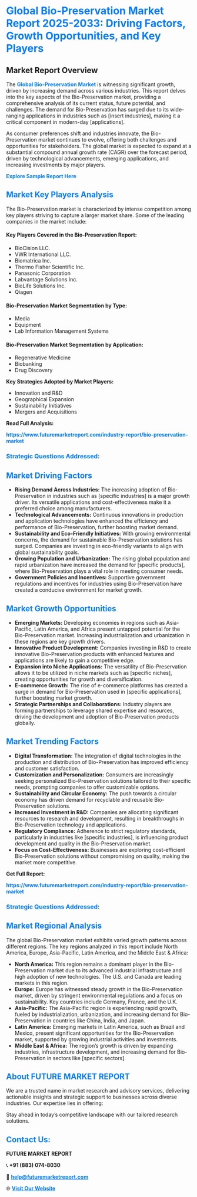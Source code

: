 <h1 style="color: #007BFF;">Global Bio-Preservation Market Report 2025-2033: Driving Factors, Growth Opportunities, and Key Players</h1>

<section id="overview">
<h2>Market Report Overview</h2>
<p>The <a href="https://www.futuremarketreport.com/industry-report/bio-preservation-market" style="color: #007BFF; text-decoration: none;"><strong>Global Bio-Preservation Market</strong></a> is witnessing significant growth, driven by increasing demand across various industries. This report delves into the key aspects of the Bio-Preservation market, providing a comprehensive analysis of its current status, future potential, and challenges. The demand for Bio-Preservation has surged due to its wide-ranging applications in industries such as [insert industries], making it a critical component in modern-day [applications].</p>
<p>As consumer preferences shift and industries innovate, the Bio-Preservation market continues to evolve, offering both challenges and opportunities for stakeholders. The global market is expected to expand at a substantial compound annual growth rate (CAGR) over the forecast period, driven by technological advancements, emerging applications, and increasing investments by major players.</p>
</section>

<section id="overview">
<p><a href="https://www.futuremarketreport.com/request-sample/reportId=62549" style="color: #007BFF; text-decoration: none;"><strong>Explore Sample Report Here</strong></a></p>
</section>

<section id="key-players">
<h2 style="color: #007BFF;">Market Key Players Analysis</h2>
<p>The Bio-Preservation market is characterized by intense competition among key players striving to capture a larger market share. Some of the leading companies in the market include:</p>
<h4>Key Players Covered in the Bio-Preservation Report:</h4>
<ul><li>BioCision LLC.</li><li>VWR International LLC.</li><li>Biomatrica Inc.</li><li>Thermo Fisher Scientific Inc.</li><li>Panasonic Corporation</li><li>Labvantage Solutions Inc.</li><li>BioLife Solutions Inc.</li><li>Qiagen</li></ul>
<h4>Bio-Preservation Market Segmentation by Type:</h4>
<ul><li>Media</li><li>Equipment</li><li>Lab Information Management Systems</li></ul>

<h4>Bio-Preservation Market Segmentation by Application:</h4>
<ul><li>Regenerative Medicine</li><li>Biobanking</li><li>Drug Discovery</li></ul>
<p><strong>Key Strategies Adopted by Market Players:</strong></p>
<ul>
<li>Innovation and R&D</li>
<li>Geographical Expansion</li>
<li>Sustainability Initiatives</li>
<li>Mergers and Acquisitions</li>
</ul>
</section>

<section>
<p><strong>Read Full Analysis: </strong></p><a href="https://www.futuremarketreport.com/industry-report/bio-preservation-market" style="color: #007BFF; text-decoration: none;"><strong>https://www.futuremarketreport.com/industry-report/bio-preservation-market</strong></a>
<h3 style="color: #007BFF;">Strategic Questions Addressed:</h3>
</section>

<section id="driving-factors">
<h2 style="color: #007BFF;">Market Driving Factors</h2>
<ul>
<li><strong>Rising Demand Across Industries:</strong> The increasing adoption of Bio-Preservation in industries such as [specific industries] is a major growth driver. Its versatile applications and cost-effectiveness make it a preferred choice among manufacturers.</li>
<li><strong>Technological Advancements:</strong> Continuous innovations in production and application technologies have enhanced the efficiency and performance of Bio-Preservation, further boosting market demand.</li>
<li><strong>Sustainability and Eco-Friendly Initiatives:</strong> With growing environmental concerns, the demand for sustainable Bio-Preservation solutions has surged. Companies are investing in eco-friendly variants to align with global sustainability goals.</li>
<li><strong>Growing Population and Urbanization:</strong> The rising global population and rapid urbanization have increased the demand for [specific products], where Bio-Preservation plays a vital role in meeting consumer needs.</li>
<li><strong>Government Policies and Incentives:</strong> Supportive government regulations and incentives for industries using Bio-Preservation have created a conducive environment for market growth.</li>
</ul>
</section>

<section id="growth-opportunities">
<h2 style="color: #007BFF;">Market Growth Opportunities</h2>
<ul>
<li><strong>Emerging Markets:</strong> Developing economies in regions such as Asia-Pacific, Latin America, and Africa present untapped potential for the Bio-Preservation market. Increasing industrialization and urbanization in these regions are key growth drivers.</li>
<li><strong>Innovative Product Development:</strong> Companies investing in R&D to create innovative Bio-Preservation products with enhanced features and applications are likely to gain a competitive edge.</li>
<li><strong>Expansion into Niche Applications:</strong> The versatility of Bio-Preservation allows it to be utilized in niche markets such as [specific niches], creating opportunities for growth and diversification.</li>
<li><strong>E-commerce Growth:</strong> The rise of e-commerce platforms has created a surge in demand for Bio-Preservation used in [specific applications], further boosting market growth.</li>
<li><strong>Strategic Partnerships and Collaborations:</strong> Industry players are forming partnerships to leverage shared expertise and resources, driving the development and adoption of Bio-Preservation products globally.</li>
</ul>
</section>

<section id="trending-factors">
<h2 style="color: #007BFF;">Market Trending Factors</h2>
<ul>
<li><strong>Digital Transformation:</strong> The integration of digital technologies in the production and distribution of Bio-Preservation has improved efficiency and customer satisfaction.</li>
<li><strong>Customization and Personalization:</strong> Consumers are increasingly seeking personalized Bio-Preservation solutions tailored to their specific needs, prompting companies to offer customizable options.</li>
<li><strong>Sustainability and Circular Economy:</strong> The push towards a circular economy has driven demand for recyclable and reusable Bio-Preservation solutions.</li>
<li><strong>Increased Investment in R&D:</strong> Companies are allocating significant resources to research and development, resulting in breakthroughs in Bio-Preservation technology and applications.</li>
<li><strong>Regulatory Compliance:</strong> Adherence to strict regulatory standards, particularly in industries like [specific industries], is influencing product development and quality in the Bio-Preservation market.</li>
<li><strong>Focus on Cost-Effectiveness:</strong> Businesses are exploring cost-efficient Bio-Preservation solutions without compromising on quality, making the market more competitive.</li>
</ul>
</section>

<section>
<p><strong>Get Full Report: </strong></p><a href="https://www.futuremarketreport.com/industry-report/bio-preservation-market" style="color: #007BFF; text-decoration: none;"><strong>https://www.futuremarketreport.com/industry-report/bio-preservation-market</strong></a>
<h3 style="color: #007BFF;">Strategic Questions Addressed:</h3>
</section>


<section id="regional-analysis">
<h2 style="color: #007BFF;">Market Regional Analysis</h2>
<p>The global Bio-Preservation market exhibits varied growth patterns across different regions. The key regions analyzed in this report include North America, Europe, Asia-Pacific, Latin America, and the Middle East & Africa:</p>
<ul>
<li><strong>North America:</strong> This region remains a dominant player in the Bio-Preservation market due to its advanced industrial infrastructure and high adoption of new technologies. The U.S. and Canada are leading markets in this region.</li>
<li><strong>Europe:</strong> Europe has witnessed steady growth in the Bio-Preservation market, driven by stringent environmental regulations and a focus on sustainability. Key countries include Germany, France, and the U.K.</li>
<li><strong>Asia-Pacific:</strong> The Asia-Pacific region is experiencing rapid growth, fueled by industrialization, urbanization, and increasing demand for Bio-Preservation in countries like China, India, and Japan.</li>
<li><strong>Latin America:</strong> Emerging markets in Latin America, such as Brazil and Mexico, present significant opportunities for the Bio-Preservation market, supported by growing industrial activities and investments.</li>
<li><strong>Middle East & Africa:</strong> The region’s growth is driven by expanding industries, infrastructure development, and increasing demand for Bio-Preservation in sectors like [specific sectors].</li>
</ul>
</section>

<footer>
<h2 style="color: #007BFF;">About FUTURE MARKET REPORT</h2>
<p>We are a trusted name in market research and advisory services, delivering actionable insights and strategic support to businesses across diverse industries. Our expertise lies in offering:</p>

<p>Stay ahead in today’s competitive landscape with our tailored research solutions.</p>

<h2 style="color: #007BFF;">Contact Us:</h2>
<p><strong>FUTURE MARKET REPORT</strong></p>
<p>📞 <strong>+91 (883) 074-8030</strong></p>
<p>📧 <strong><a href="mailto:help@futuremarketreport.com" style="color: #007BFF;">help@futuremarketreport.com</a></strong></p>
<p>🌐 <strong><a href="https://www.futuremarketreport.com/" style="color: #007BFF;">Visit Our Website</a></strong></p>
</footer>